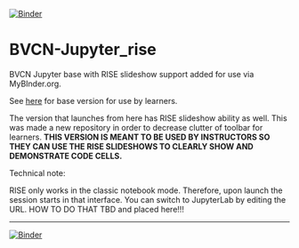 [![Binder](https://mybinder.org/badge_logo.svg)](https://mybinder.org/v2/gh/fomightez/BVCN-Jupyter_rise/master?urlpath=lab%2Ftree%2FUntitled.ipynb)


# BVCN-Jupyter_rise
BVCN Jupyter base with RISE slideshow support added for use via MyBInder.org.

See [here](https://github.com/fomightez/BVCN-Jupyter_base) for base version for use by learners.

The version that launches from here has RISE slideshow ability as well. This was made a new repository in order to decrease clutter of toolbar for learners. **THIS VERSION IS MEANT TO BE USED BY INSTRUCTORS SO THEY CAN USE THE RISE SLIDESHOWS TO CLEARLY SHOW AND DEMONSTRATE CODE CELLS.**

Technical note:

RISE only works in the classic notebook mode. Therefore, upon launch the session starts in that interface. You can switch to JupyterLab by editing the URL. HOW TO DO THAT TBD and placed here!!!


----

[![Binder](https://mybinder.org/badge_logo.svg)](https://mybinder.org/v2/gh/fomightez/BVCN-Jupyter_rise/master?urlpath=lab%2Ftree%2FUntitled.ipynb)
